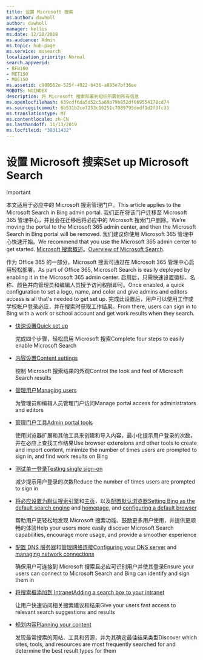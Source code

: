 ```yaml
---
title: 设置 Microsoft 搜索
ms.author: dawholl
author: dawholl
manager: kellis
ms.date: 12/20/2018
ms.audience: Admin
ms.topic: hub-page
ms.service: mssearch
localization_priority: Normal
search.appverid:
- BFB160
- MET150
- MOE150
ms.assetid: c989562e-525f-4922-b436-a885e7bf36ee
ROBOTS: NOINDEX
description: 将 Microsoft 搜索部署到组织所需的所有信息
ms.openlocfilehash: 639cdf6da5d52c5a69b79b852df069554178cd74
ms.sourcegitcommit: 6b531b2ce7253c16251c7089795dedf1d2f3fc33
ms.translationtype: MT
ms.contentlocale: zh-CN
ms.lasthandoff: 11/13/2019
ms.locfileid: "38311432"
---
```

# <a name="set-up-microsoft-search"></a><span data-ttu-id="2bf26-103">设置 Microsoft 搜索</span><span class="sxs-lookup"><span data-stu-id="2bf26-103">Set up Microsoft Search</span></span>

> [!IMPORTANT]
> <span data-ttu-id="2bf26-104">本文适用于必应中的 Microsoft 搜索管理门户。</span><span class="sxs-lookup"><span data-stu-id="2bf26-104">This article applies to the Microsoft Search in Bing admin portal.</span></span> <span data-ttu-id="2bf26-105">我们正在将该门户迁移至 Microsoft 365 管理中心，并且会在迁移后将必应中的 Microsoft 搜索门户删除。</span><span class="sxs-lookup"><span data-stu-id="2bf26-105">We’re moving the portal to the Microsoft 365 admin center, and then the Microsoft Search in Bing portal will be removed.</span></span> <span data-ttu-id="2bf26-106">我们建议你使用 Microsoft 365 管理中心快速开始。</span><span class="sxs-lookup"><span data-stu-id="2bf26-106">We recommend that you use the Microsoft 365 admin center to get started.</span></span> <span data-ttu-id="2bf26-107">[Microsoft 搜索概述](overview-microsoft-search.md)。</span><span class="sxs-lookup"><span data-stu-id="2bf26-107">[Overview of Microsoft Search](overview-microsoft-search.md).</span></span>
    
<span data-ttu-id="2bf26-108">作为 Office 365 的一部分，Microsoft 搜索可通过在 Microsoft 365 管理中心启用轻松部署。</span><span class="sxs-lookup"><span data-stu-id="2bf26-108">As part of Office 365, Microsoft Search is easily deployed by enabling it in the Microsoft 365 admin center.</span></span> <span data-ttu-id="2bf26-109">启用后，只需快速设置徽标、名称、颜色并向管理员和编辑人员授予访问权限即可。</span><span class="sxs-lookup"><span data-stu-id="2bf26-109">Once enabled, a quick configuration to set a logo, name, and color and give admins and editors access is all that's needed to get set up.</span></span> <span data-ttu-id="2bf26-110">完成此设置后，用户可以使用工作或学校帐户登录必应，并在搜索时获取工作结果。</span><span class="sxs-lookup"><span data-stu-id="2bf26-110">From there, users can sign in to Bing with a work or school account and get work results when they search.</span></span>

- [<span data-ttu-id="2bf26-111">快速设置</span><span class="sxs-lookup"><span data-stu-id="2bf26-111">Quick set up</span></span>](quick-set-up.md)
    
    <span data-ttu-id="2bf26-112">完成四个步骤，轻松启用 Microsoft 搜索</span><span class="sxs-lookup"><span data-stu-id="2bf26-112">Complete four steps to easily enable Microsoft Search</span></span>

- [<span data-ttu-id="2bf26-113">内容设置</span><span class="sxs-lookup"><span data-stu-id="2bf26-113">Content settings</span></span>](content-settings.md)
    
    <span data-ttu-id="2bf26-114">控制 Microsoft 搜索结果的外观</span><span class="sxs-lookup"><span data-stu-id="2bf26-114">Control the look and feel of Microsoft Search results</span></span>
    
- [<span data-ttu-id="2bf26-115">管理用户</span><span class="sxs-lookup"><span data-stu-id="2bf26-115">Managing users</span></span>](add-users.md)
    
    <span data-ttu-id="2bf26-116">为管理员和编辑人员管理门户访问</span><span class="sxs-lookup"><span data-stu-id="2bf26-116">Manage portal access for administrators and editors</span></span>
    
- [<span data-ttu-id="2bf26-117">管理门户工具</span><span class="sxs-lookup"><span data-stu-id="2bf26-117">Admin portal tools</span></span>](admin-portal-tools.md)
    
    <span data-ttu-id="2bf26-118">使用浏览器扩展和其他工具来创建和导入内容，最小化提示用户登录的次数，并在必应上查找工作结果</span><span class="sxs-lookup"><span data-stu-id="2bf26-118">Use browser extensions and other tools to create and import content, minimize the number of times users are prompted to sign in, and find work results on Bing</span></span>
    
- [<span data-ttu-id="2bf26-119">测试单一登录</span><span class="sxs-lookup"><span data-stu-id="2bf26-119">Testing single sign-on</span></span>](test-single-sign-on.md)
    
    <span data-ttu-id="2bf26-120">减少提示用户登录的次数</span><span class="sxs-lookup"><span data-stu-id="2bf26-120">Reduce the number of times users are prompted to sign in</span></span>
    
- <span data-ttu-id="2bf26-121">[将必应设置为默认搜索引擎](set-default-search-engine.md)和[主页](set-default-homepage.md)，以及[配置默认浏览器](set-default-browser.md)</span><span class="sxs-lookup"><span data-stu-id="2bf26-121">[Setting Bing as the default search engine](set-default-search-engine.md) and [homepage](set-default-homepage.md), and [configuring a default browser](set-default-browser.md)</span></span>
    
    <span data-ttu-id="2bf26-122">帮助用户更轻松地发现 Microsoft 搜索功能、鼓励更多用户使用，并提供更顺畅的体验</span><span class="sxs-lookup"><span data-stu-id="2bf26-122">Help your users more easily discover Microsoft Search capabilities, encourage more usage, and provide a smoother experience</span></span>
    
- <span data-ttu-id="2bf26-123">[配置 DNS 服务器](advanced-dns-configuration.md)和[管理网络连接](manage-network-connections.md)</span><span class="sxs-lookup"><span data-stu-id="2bf26-123">[Configuring your DNS server](advanced-dns-configuration.md) and [managing network connections](manage-network-connections.md)</span></span>
    
    <span data-ttu-id="2bf26-124">确保用户可连接到 Microsoft 搜索且必应可识别用户并使其登录</span><span class="sxs-lookup"><span data-stu-id="2bf26-124">Ensure your users can connect to Microsoft Search and Bing can identify and sign them in</span></span>

- [<span data-ttu-id="2bf26-125">将搜索框添加到 Intranet</span><span class="sxs-lookup"><span data-stu-id="2bf26-125">Adding a search box to your intranet</span></span>](add-a-search-box-to-your-intranet-site.md)

    <span data-ttu-id="2bf26-126">让用户快速访问相关搜索建议和结果</span><span class="sxs-lookup"><span data-stu-id="2bf26-126">Give your users fast access to relevant search suggestions and results</span></span>

- [<span data-ttu-id="2bf26-127">规划内容</span><span class="sxs-lookup"><span data-stu-id="2bf26-127">Planning your content</span></span>](plan-your-content.md)
    
    <span data-ttu-id="2bf26-128">发现最常搜索的网站、工具和资源，并为其确定最佳结果类型</span><span class="sxs-lookup"><span data-stu-id="2bf26-128">Discover which sites, tools, and resources are most frequently searched for and determine the best result types for them</span></span>

  

